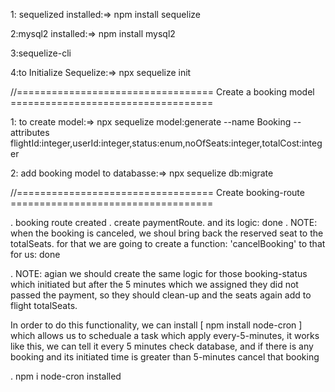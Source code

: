 
1: sequelized installed:=> npm install sequelize

2:mysql2 installed:=> npm install mysql2

3:sequelize-cli

4:to Initialize Sequelize:=> npx sequelize init

//================================== Create a booking model ===================================

1: to create model:=> npx sequelize model:generate --name Booking --attributes flightId:integer,userId:integer,status:enum,noOfSeats:integer,totalCost:integer

2: add booking model to databasse:=> npx sequelize db:migrate


//================================== Create booking-route ===================================

. booking route created
. create paymentRoute. and its logic: done
. NOTE: when the booking is canceled, we shoul bring back the reserved seat to the totalSeats. for that we are going to create a function: 'cancelBooking' to that for us: done

. NOTE: agian we should create the same logic for those booking-status which initiated but after the 5 minutes which we assigned they did not passed the payment, so they should clean-up and the seats again add to flight totalSeats.

In order to do this functionality, we can install  [ npm install node-cron ] which allows us to scheduale a task which apply every-5-minutes, it works like this, we can tell it every 5 minutes check database, and if there is any booking and its initiated time is greater than 5-minutes cancel that booking

. npm i node-cron installed


